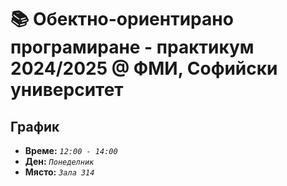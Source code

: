 # 📚 Обектно-ориентирано програмиране - практикум 2024/2025 @ ФМИ, Софийски университет

## График

- **Време:** *`12:00 - 14:00`*
- **Ден:** *`Понеделник`*
- **Място:** *`Зала 314`*